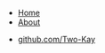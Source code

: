 <html>
	<head>
		<title>Twokay's Twinky Town</title>
		<link rel="stylesheet" type="text/css" href="/css/main.css">
	</head>
	<body>
		<nav>
    		<ul>
        		<li><a href="/">Home</a></li>
	        	<li><a href="/about">About</a></li>
    		</ul>
		</nav>
		<footer>
    		<ul>
        		<li><a href="https://github.com/Two-Kay">github.com/Two-Kay</a></li>
			</ul>
		</footer>
	</body>
</html>